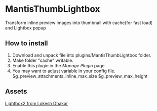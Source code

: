 # MantisThumbLightbox
Transform inline preview images into thumbnail with cache(for fast load) and Lightbox popup

## How to install

 1. Download and unpack file into plugins/MantisThumbLightbox folder.
 2. Make folder "cache" writable.
 3. Enable this plugin in the *Manage Plugin* page
 4. You may want to adjust variable in your config file.
    $g_preview_attachments_inline_max_size
    $g_preview_max_height

## Assets

[Lightbox2 from Lokesh Dhakar](https://github.com/lokesh/lightbox2/)
